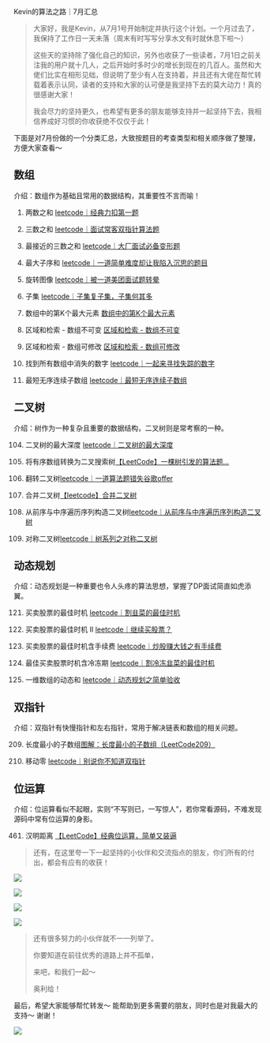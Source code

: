Kevin的算法之路｜7月汇总

> 大家好，我是Kevin，从7月1号开始制定并执行这个计划。一个月过去了，我保持了工作日一天未落（周末有时写写分享水文有时就休息下啦～）
>
> 这些天的坚持除了强化自己的知识，另外也收获了一些读者，7月1日之前关注我的用户就十几人，之后开始时多时少的增长到现在的几百人。虽然和大佬们比实在相形见绌，但说明了至少有人在支持着，并且还有大佬在帮忙转载着表示认同，读者的支持和大家的认可便是我坚持下去的莫大动力！真的很感谢大家！
>
> 我会尽力的坚持更久，也希望有更多的朋友能够支持并一起坚持下去，我相信养成好习惯的你收获绝不仅仅于此！



下面是对7月份做的一个分类汇总，大致按题目的考查类型和相关顺序做了整理，方便大家查看～ 



## 数组

介绍：数组作为基础且常用的数据结构，其重要性不言而喻！



1. 两数之和 [leetcode｜经典力扣第一题](http://mp.weixin.qq.com/s?__biz=MzU1NjAyOTMyMQ==&mid=100000664&idx=1&sn=35338c1d56bd784d40b0f1c221ca782b&chksm=7bca077e4cbd8e689bd7b5f8b410141ece095cb35c21c901bf13daf81727f38c55356b43c6cc#rd)

15. 三数之和 [leetcode｜面试常客双指针算法题](http://mp.weixin.qq.com/s?__biz=MzU1NjAyOTMyMQ==&mid=100000669&idx=1&sn=af41fc6ced3ff466bcbe10f848c50916&chksm=7bca077b4cbd8e6de94fbc79d92287aea18eeccd3ebcc32990f641ae09474bc5545651388515#rd)

16. 最接近的三数之和 [leetcode｜大厂面试必备变形题](http://mp.weixin.qq.com/s?__biz=MzU1NjAyOTMyMQ==&mid=100000692&idx=1&sn=de100d6c64e4280f427a6c25889f568d&chksm=7bca07524cbd8e440a7bf5e43a194a6796e4e23c803ddd9088768691d4de66762fda926548dd#rd)

53. 最大子序和 [leetcode｜一道简单难度却让我陷入沉思的题目](http://mp.weixin.qq.com/s?__biz=MzU1NjAyOTMyMQ==&mid=100000554&idx=1&sn=6aafcc18d393b039764b39704317b831&chksm=7bca07cc4cbd8eda0c7ebbfe7b2324ca266c83b2f422bdec894f0963a4abcd0a48e46fb776ab#rd)

48. 旋转图像 [leetcode｜被一道美团面试题转晕](https://mp.weixin.qq.com/s?__biz=MzU1NjAyOTMyMQ==&tempkey=MTA3Ml9BYXBCTEY2dlBtaWxCSnVuTS1XVXV4WU0yNTk1V2M3ajlXQ2VRcUxmR0N2SHZMRTFJLXduYTlIQWVoaWluUEpHZW5Sd1hUMWZZOXZ5ZDlqcjZBOTEyMC00WFUyQ1dzNU5HTnlEWUxtOGxRM052dmVOWEtlLWEyM0JDMk5iekp0WUl1UFFTUnJQUmlnbkNxejhVLWU1T0c3ek9FeHBoLWU4dXFOZF9Bfn4%3D&chksm=7bca075a4cbd8e4c4fbdecb8c982e301e63e13d941a4a3445821a6c8f7625c44db19aede902d&__mpa_temp_link_flag=1&token=1174278989#rd)

78. 子集 [leetcode｜子集复子集，子集何其多](http://mp.weixin.qq.com/s?__biz=MzU1NjAyOTMyMQ==&mid=100000614&idx=1&sn=71e2dee3c6c886f789cf885ecc9ee8f1&chksm=7bca07804cbd8e961159570937909470cc2b2d6b8934dc7d35e83a5cfa9bb8c6594f40df325e#rd)

215. 数组中的第K个最大元素 [数组中的第K个最大元素](http://mp.weixin.qq.com/s?__biz=MzU1NjAyOTMyMQ==&mid=100000434&idx=1&sn=af00d31a26704c6345247c766e64d586&chksm=7bca06544cbd8f42841767fb9c916e4a87b512b6807d82294103dc5d546658c3af44d33218a8#rd)

303. 区域和检索 - 数组不可变 [区域和检索 - 数组不可变](http://mp.weixin.qq.com/s?__biz=MzU1NjAyOTMyMQ==&mid=100000440&idx=1&sn=e16659e0fac92a70a99678e3bbc47378&chksm=7bca065e4cbd8f48a2c624d5135e9bd645b3e76d3638c9ac7177bdebcfb326fb2071d90510b4#rd)

307. 区域和检索 - 数组可修改 [区域和检索 - 数组可修改](http://mp.weixin.qq.com/s?__biz=MzU1NjAyOTMyMQ==&mid=100000460&idx=1&sn=2d97538849be3905baa240d2a6635d05&chksm=7bca062a4cbd8f3c474ea028573dc2a59349283327342f816409ca391bb6fb0e748bb4f76d4d#rd)

448. 找到所有数组中消失的数字 [leetcode｜一起来寻找失踪的数字](http://mp.weixin.qq.com/s?__biz=MzU1NjAyOTMyMQ==&mid=100000548&idx=1&sn=07822f88ac05367988cb369df1dea103&chksm=7bca07c24cbd8ed4a4efb4dee1d564bb6122e24930c772a5c5af0b92536883759cccf639b18e#rd)

581. 最短无序连续子数组 [leetcode｜最短无序连续子数组](http://mp.weixin.qq.com/s?__biz=MzU1NjAyOTMyMQ==&mid=100000606&idx=1&sn=5831c38b5b95d45c28aef1dbdebe742e&chksm=7bca07b84cbd8eae5726db9f11263980f6b29a839641daff2f9e73f2d370d8dbb363884174c6#rd)





## 二叉树

介绍：树作为一种复杂且重要的数据结构，二叉树则是常考察的一种。



104. 二叉树的最大深度 [leetcode｜二叉树的最大深度](http://mp.weixin.qq.com/s?__biz=MzU1NjAyOTMyMQ==&mid=100000527&idx=1&sn=5d3cf02a5141136ef761aa56ee0c986e&chksm=7bca07e94cbd8eff78e76b4333789209ecbbae67833ff415e9284ba4dcd558827e98fda3cb5f#rd)
105. 将有序数组转换为二叉搜索树[【LeetCode】一棵树引发的算法题...](http://mp.weixin.qq.com/s?__biz=MzU1NjAyOTMyMQ==&mid=100000486&idx=1&sn=4bfdd41396059a57c31da429d8d0f328&chksm=7bca06004cbd8f161f9ed7b9fc75c7b42e95e37a8a722a2e51283092b9bf71931a959defea91#rd)
106. 翻转二叉树[leetcode｜一道算法题错失谷歌offer](http://mp.weixin.qq.com/s?__biz=MzU1NjAyOTMyMQ==&mid=100000513&idx=1&sn=3564c01a76d12b04228ba4a354f6ac9d&chksm=7bca07e74cbd8ef19331360523af67e7ccf97e0547ed93884d691f8a964b571b4b561f4cb4e8#rd)
107. 合并二叉树[【leetcode】合并二叉树](http://mp.weixin.qq.com/s?__biz=MzU1NjAyOTMyMQ==&mid=100000508&idx=1&sn=6466095c1046e3b88848ec4667788f1e&chksm=7bca061a4cbd8f0cd8111c9e206e354d65a9ef835b4fccf30d2e93c22794086f42f21a119bfe#rd)

105. 从前序与中序遍历序列构造二叉树[leetcode｜从前序与中序遍历序列构造二叉树](https://mp.weixin.qq.com/s/SNfLHNXK9y1aP93m2RJ7RQ)

101. 对称二叉树[leetcode｜树系列之对称二叉树](https://mp.weixin.qq.com/s/MBerH2vWpW0LP6vPoLlELg)



## 动态规划

介绍：动态规划是一种重要也令人头疼的算法思想，掌握了DP面试简直如虎添翼。



121. 买卖股票的最佳时机 [leetcode｜割韭菜的最佳时机](http://mp.weixin.qq.com/s?__biz=MzU1NjAyOTMyMQ==&mid=100000619&idx=1&sn=f80f75975326c8e8638aab21b2fed080&chksm=7bca078d4cbd8e9be8508156dc0844123420028cbb366debf03339d22db6d6aef6fc1a1711aa#rd)

122. 买卖股票的最佳时机 II [leetcode｜继续买股票？](http://mp.weixin.qq.com/s?__biz=MzU1NjAyOTMyMQ==&mid=100000648&idx=1&sn=a2f3e4a66c023c3d90804ede2cc5535a&chksm=7bca076e4cbd8e7864aea9b6f7baa98ce0dd9f703c8d2c9b9cb46dbdb9cfe14a3b0f3985c3d7#rd)

714. 买卖股票的最佳时机含手续费 [leetcode｜炒股赚大钱之有手续费](http://mp.weixin.qq.com/s?__biz=MzU1NjAyOTMyMQ==&mid=100000659&idx=1&sn=8475c050069bb61802344bdcf71f7dfe&chksm=7bca07754cbd8e639d831d08bfb79e6b9be53bd70214aab2e7e460bb0681b77565425fad7394#rd)

309. 最佳买卖股票时机含冷冻期 [leetcode｜割冷冻韭菜的最佳时机](http://mp.weixin.qq.com/s?__biz=MzU1NjAyOTMyMQ==&mid=100000642&idx=1&sn=7d5f9469ab7307003812dc7df03bc153&chksm=7bca07644cbd8e721537d796c9107ec1d0740f09f64e2e46a190d0b21c3fb845a2f222a8836b#rd)

1480. 一维数组的动态和 [leetcode｜动态规划之简单验收](http://mp.weixin.qq.com/s?__biz=MzU1NjAyOTMyMQ==&mid=100000654&idx=1&sn=c515ba020881b5786ef950010da1792d&chksm=7bca07684cbd8e7e79d7993c4067b87e9cf0e6c3b066d47fc6bcda468e63d63458f9c458e3e6#rd)





## 双指针

介绍：双指针有快慢指针和左右指针，常用于解决链表和数组的相关问题。



209. 长度最小的子数组[图解：长度最小的子数组（LeetCode209）](http://mp.weixin.qq.com/s?__biz=MzU1NjAyOTMyMQ==&mid=100000409&idx=1&sn=40eb80eb2a5aea8a0c251f8f3e54b6fb&chksm=7bca067f4cbd8f69cd796ea61a2e8144324cab554a7c646e69f8b29888d89e3ff70c5b82684e#rd)

283. 移动零 [leetcode｜别说你不知道双指针](http://mp.weixin.qq.com/s?__biz=MzU1NjAyOTMyMQ==&mid=100000534&idx=1&sn=ea33cc3b2be84b1d77178071d359e659&chksm=7bca07f04cbd8ee6ba1ffe68d6531b9bfb50d00ffe1ac884aa747581d86ece4badd5ab4601d8#rd)





## 位运算

介绍：位运算看似不起眼，实则“不写则已，一写惊人”，若你常看源码，不难发现源码中常有位运算的身影。



461. 汉明距离 [【LeetCode】经典位运算，简单又装逼](http://mp.weixin.qq.com/s?__biz=MzU1NjAyOTMyMQ==&mid=100000502&idx=1&sn=b9161703c5c630f0239c2939a0dca0cf&chksm=7bca06104cbd8f063c50469e010b0e091728bf8c0414a66c23d74d03be7f0ae2d6f43487c61c#rd)



> 还有，在这里夸一下一起坚持的小伙伴和交流指点的朋友，你们所有的付出，都会有应有的收获！

![](http://goleetcode.ifree258.top/20200701.png)

![](http://goleetcode.ifree258.top/20200702.png)

![](http://goleetcode.ifree258.top/20200703.png)

![](http://goleetcode.ifree258.top/20200704.png)



> 还有很多努力的小伙伴就不一一列举了。
>
> 你要知道在前往优秀的道路上并不孤单，
>
> 来吧，和我们一起～
>
> 奥利给！



最后，希望大家能够帮忙转发～ 能帮助到更多需要的朋友，同时也是对我最大的支持～ 谢谢！



![](http://goleetcode.ifree258.top/20200705.gif)

